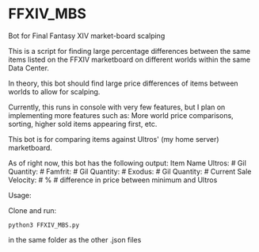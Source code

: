 # FFXIV_MBS
Bot for Final Fantasy XIV market-board scalping

This is a script for finding large percentage differences between the same items listed on the FFXIV marketboard on different worlds within the same Data Center.

In theory, this bot should find large price differences of items between worlds to allow for scalping.

Currently, this runs in console with very few features, but I plan on implementing more features such as:
More world price comparisons, sorting, higher sold items appearing first, etc.

This bot is for comparing items against Ultros' (my home server) marketboard.

As of right now, this bot has the following output:
Item Name
Ultros:  # Gil Quantity: #
Famfrit: # Gil Quantity: #
Exodus:  # Gil Quantity: #
Current Sale Velocity:  #
% #  difference in price between minimum and Ultros

Usage:

Clone and run:

```python3 FFXIV_MBS.py```

in the same folder as the other .json files

